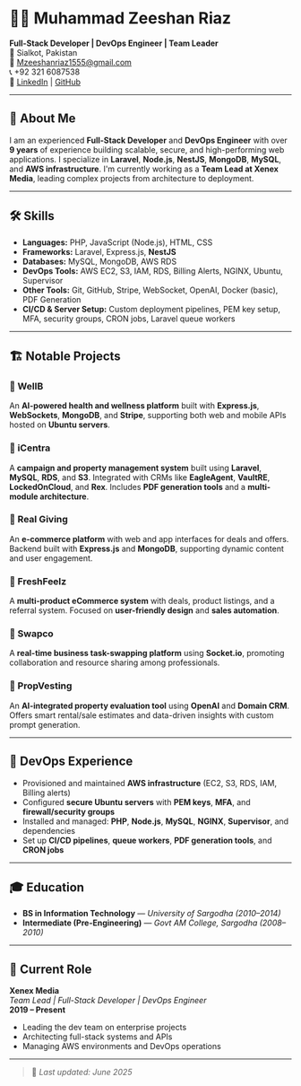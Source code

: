 # 👨‍💻 Muhammad Zeeshan Riaz

**Full-Stack Developer | DevOps Engineer | Team Leader**  
📍 Sialkot, Pakistan  
📧 Mzeeshanriaz1555@gmail.com  
📞 +92 321 6087538  
🔗 [LinkedIn](https://linkedin.com/in/zeeshanriaz) | [GitHub](https://github.com/Mzeeshanriaz)

---

## 🧠 About Me

I am an experienced **Full-Stack Developer** and **DevOps Engineer** with over **9 years** of experience building scalable, secure, and high-performing web applications. I specialize in **Laravel**, **Node.js**, **NestJS**, **MongoDB**, **MySQL**, and **AWS infrastructure**. I'm currently working as a **Team Lead at Xenex Media**, leading complex projects from architecture to deployment.

---

## 🛠️ Skills

- **Languages:** PHP, JavaScript (Node.js), HTML, CSS  
- **Frameworks:** Laravel, Express.js, **NestJS**  
- **Databases:** MySQL, MongoDB, AWS RDS  
- **DevOps Tools:** AWS EC2, S3, IAM, RDS, Billing Alerts, NGINX, Ubuntu, Supervisor  
- **Other Tools:** Git, GitHub, Stripe, WebSocket, OpenAI, Docker (basic), PDF Generation  
- **CI/CD & Server Setup:** Custom deployment pipelines, PEM key setup, MFA, security groups, CRON jobs, Laravel queue workers  

---

## 🏗️ Notable Projects

### 🔹 WellB
An **AI-powered health and wellness platform** built with **Express.js**, **WebSockets**, **MongoDB**, and **Stripe**, supporting both web and mobile APIs hosted on **Ubuntu servers**.

### 🔹 iCentra
A **campaign and property management system** built using **Laravel**, **MySQL**, **RDS**, and **S3**. Integrated with CRMs like **EagleAgent**, **VaultRE**, **LockedOnCloud**, and **Rex**. Includes **PDF generation tools** and a **multi-module architecture**.

### 🔹 Real Giving
An **e-commerce platform** with web and app interfaces for deals and offers. Backend built with **Express.js** and **MongoDB**, supporting dynamic content and user engagement.

### 🔹 FreshFeelz
A **multi-product eCommerce system** with deals, product listings, and a referral system. Focused on **user-friendly design** and **sales automation**.

### 🔹 Swapco
A **real-time business task-swapping platform** using **Socket.io**, promoting collaboration and resource sharing among professionals.

### 🔹 PropVesting
An **AI-integrated property evaluation tool** using **OpenAI** and **Domain CRM**. Offers smart rental/sale estimates and data-driven insights with custom prompt generation.

---

## 🔧 DevOps Experience

- Provisioned and maintained **AWS infrastructure** (EC2, S3, RDS, IAM, Billing alerts)  
- Configured **secure Ubuntu servers** with **PEM keys**, **MFA**, and **firewall/security groups**  
- Installed and managed: **PHP**, **Node.js**, **MySQL**, **NGINX**, **Supervisor**, and dependencies  
- Set up **CI/CD pipelines**, **queue workers**, **PDF generation tools**, and **CRON jobs**

---

## 🎓 Education

- **BS in Information Technology** — *University of Sargodha (2010–2014)*  
- **Intermediate (Pre-Engineering)** — *Govt AM College, Sargodha (2008–2010)*

---

## 💼 Current Role

**Xenex Media**  
*Team Lead | Full-Stack Developer | DevOps Engineer*  
**2019 – Present**  
- Leading the dev team on enterprise projects  
- Architecting full-stack systems and APIs  
- Managing AWS environments and DevOps operations  

---

> 📝 *Last updated: June 2025*
